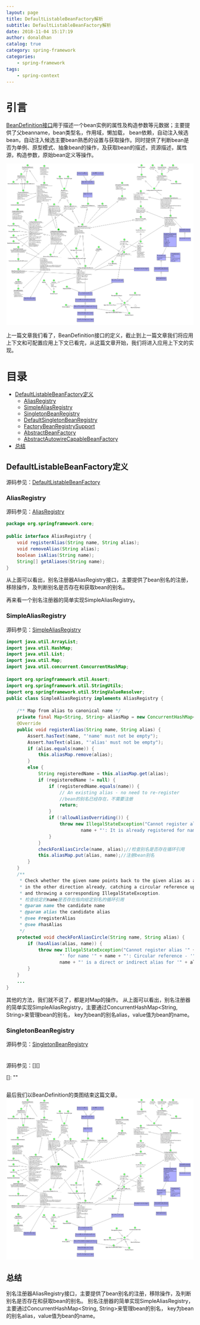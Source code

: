 ```yaml
---
layout: page
title: DefaultListableBeanFactory解析
subtitle: DefaultListableBeanFactory解析
date: 2018-11-04 15:17:19
author: donaldhan
catalog: true
category: spring-framework
categories:
    - spring-framework
tags:
    - spring-context
---
```


# 引言

[BeanDefinition接口][]用于描述一个bean实例的属性及构造参数等元数据；主要提供了父beanname，bean类型名，作用域，懒加载，
bean依赖，自动注入候选bean，自动注入候选主要bean熟悉的设置与获取操作。同时提供了判断bean是否为单例、原型模式、抽象bean的操作，及获取bean的描述，资源描述，属性源，构造参数，原始bean定义等操作。

![BeanDefinition](/image/spring-context/BeanDefinition.png)

[BeanDefinition接口]:https://donaldhan.github.io/spring-framework/2017/12/26/BeanDefinition%E6%8E%A5%E5%8F%A3%E5%AE%9A%E4%B9%89.html "BeanDefinition接口"

上一篇文章我们看了，BeanDefinition接口的定义，截止到上一篇文章我们将应用上下文和可配置应用上下文已看完，从这篇文章开始，我们将进入应用上下文的实现。


# 目录
* [DefaultListableBeanFactory定义](defaultlistablebeanfactory定义)
    * [AliasRegistry](#aliasregistry)
    * [SimpleAliasRegistry](#simplealiasregistry)
    * [SingletonBeanRegistry](#singletonbeanregistry)
    * [DefaultSingletonBeanRegistry](#defaultsingletonbeanregistry)
    * [FactoryBeanRegistrySupport](#factorybeanregistrysupport)
    * [AbstractBeanFactory](#abstractbeanfactory)
    * [AbstractAutowireCapableBeanFactory](#abstractautowirecapablebeanfactory)
* [总结](#总结)

## DefaultListableBeanFactory定义
源码参见：[DefaultListableBeanFactory][]

[DefaultListableBeanFactory]:https://github.com/Donaldhan/spring-framework/blob/4.3.x/spring-beans/src/main/java/org/springframework/beans/factory/support/DefaultListableBeanFactory.java "DefaultListableBeanFactory"

### AliasRegistry
源码参见：[AliasRegistry][]

[AliasRegistry]:https://github.com/Donaldhan/spring-framework/blob/4.3.x/spring-core/src/main/java/org/springframework/core/AliasRegistry.java ""

```java
package org.springframework.core;

public interface AliasRegistry {
	void registerAlias(String name, String alias);
	void removeAlias(String alias);
	boolean isAlias(String name);
	String[] getAliases(String name);
}
```
从上面可以看出，别名注册器AliasRegistry接口，主要提供了bean别名的注册，移除操作，及判断别名是否存在和获取bean的别名。

再来看一个别名注册器的简单实现SimpleAliasRegistry。

### SimpleAliasRegistry
源码参见：[SimpleAliasRegistry][]

[SimpleAliasRegistry]:https://github.com/Donaldhan/spring-framework/blob/4.3.x/spring-core/src/main/java/org/springframework/core/SimpleAliasRegistry.java "SimpleAliasRegistry"

```java
import java.util.ArrayList;
import java.util.HashMap;
import java.util.List;
import java.util.Map;
import java.util.concurrent.ConcurrentHashMap;

import org.springframework.util.Assert;
import org.springframework.util.StringUtils;
import org.springframework.util.StringValueResolver;
public class SimpleAliasRegistry implements AliasRegistry {

	/** Map from alias to canonical name */
	private final Map<String, String> aliasMap = new ConcurrentHashMap<String, String>(16);
	@Override
	public void registerAlias(String name, String alias) {
		Assert.hasText(name, "'name' must not be empty");
		Assert.hasText(alias, "'alias' must not be empty");
		if (alias.equals(name)) {
			this.aliasMap.remove(alias);
		}
		else {
			String registeredName = this.aliasMap.get(alias);
			if (registeredName != null) {
				if (registeredName.equals(name)) {
					// An existing alias - no need to re-register
					//bean的别名已经存在，不需要注册
					return;
				}
				if (!allowAliasOverriding()) {
					throw new IllegalStateException("Cannot register alias '" + alias + "' for name '" +
							name + "': It is already registered for name '" + registeredName + "'.");
				}
			}
			checkForAliasCircle(name, alias);//检查别名是否存在循环引用
			this.aliasMap.put(alias, name);//注册bean别名
		}
	}
    /**
	 * Check whether the given name points back to the given alias as an alias
	 * in the other direction already, catching a circular reference upfront
	 * and throwing a corresponding IllegalStateException.
	 * 检查给定的name是否存在指向给定别名的循环引用
	 * @param name the candidate name
	 * @param alias the candidate alias
	 * @see #registerAlias
	 * @see #hasAlias
	 */
	protected void checkForAliasCircle(String name, String alias) {
		if (hasAlias(alias, name)) {
			throw new IllegalStateException("Cannot register alias '" + alias +
					"' for name '" + name + "': Circular reference - '" +
					name + "' is a direct or indirect alias for '" + alias + "' already");
		}
	}
    ...
}
```
其他的方法，我们就不说了，都是对Map的操作。
从上面可以看出，别名注册器的简单实现SimpleAliasRegistry，主要通过ConcurrentHashMap<String, String>来管理bean的别名，
key为bean的别名alias，value值为bean的name。

### SingletonBeanRegistry
源码参见：[SingletonBeanRegistry][]

[SingletonBeanRegistry]: "SingletonBeanRegistry"

```java
```

###
源码参见：[][]

[]: ""

```java
```


最后我们以BeanDefinition的类图结束这篇文章。
![BeanDefinition](/image/spring-context/BeanDefinition.png)

## 总结

别名注册器AliasRegistry接口，主要提供了bean别名的注册，移除操作，及判断别名是否存在和获取bean的别名。
别名注册器的简单实现SimpleAliasRegistry，主要通过ConcurrentHashMap<String, String>来管理bean的别名，
key为bean的别名alias，value值为bean的name。
